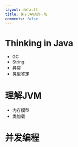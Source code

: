 ```yaml
---
layout: default
title: 关于JAVA的一切
comments: false
---
```


# Thinking in Java
* GC
* String
* 异常
* 类型鉴定

# 理解JVM
* 内存模型
* 类加载

# 并发编程